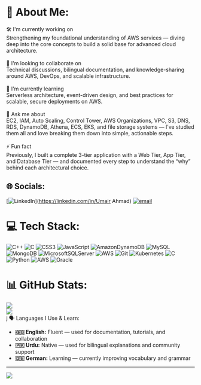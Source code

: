 # 🚀 About Me:
🛠 I'm currently working on<br>Strengthening my foundational understanding of AWS services — diving deep into the core concepts to build a solid base for advanced cloud architecture.<br><br>🤝 I'm looking to collaborate on<br>Technical discussions, bilingual documentation, and knowledge-sharing around AWS, DevOps, and scalable infrastructure.<br><br>🌱 I'm currently learning<br>Serverless architecture, event-driven design, and best practices for scalable, secure deployments on AWS.<br><br>💬 Ask me about<br>EC2, IAM, Auto Scaling, Control Tower, AWS Organizations, VPC, S3, DNS, RDS, DynamoDB, Athena, ECS, EKS, and file storage systems — I’ve studied them all and love breaking them down into simple, actionable steps.<br><br>⚡ Fun fact<br>Previously, I built a complete 3-tier application with a Web Tier, App Tier, and Database Tier — and documented every step to understand the “why” behind each architectural choice.<br>


## 🌐 Socials:
[![LinkedIn](https://img.shields.io/badge/LinkedIn-%230077B5.svg?logo=linkedin&logoColor=white)](https://linkedin.com/in/Umair Ahmad) [![email](https://img.shields.io/badge/Email-D14836?logo=gmail&logoColor=white)](mailto:umairaliahmad17@gmail.com) 

# 💻 Tech Stack:
![C++](https://img.shields.io/badge/c++-%2300599C.svg?style=flat-square&logo=c%2B%2B&logoColor=white) ![C](https://img.shields.io/badge/c-%2300599C.svg?style=flat-square&logo=c&logoColor=white) ![CSS3](https://img.shields.io/badge/css3-%231572B6.svg?style=flat-square&logo=css3&logoColor=white) ![JavaScript](https://img.shields.io/badge/javascript-%23323330.svg?style=flat-square&logo=javascript&logoColor=%23F7DF1E) ![AmazonDynamoDB](https://img.shields.io/badge/Amazon%20DynamoDB-4053D6?style=flat-square&logo=Amazon%20DynamoDB&logoColor=white) ![MySQL](https://img.shields.io/badge/mysql-4479A1.svg?style=flat-square&logo=mysql&logoColor=white) ![MongoDB](https://img.shields.io/badge/MongoDB-%234ea94b.svg?style=flat-square&logo=mongodb&logoColor=white) ![MicrosoftSQLServer](https://img.shields.io/badge/Microsoft%20SQL%20Server-CC2927?style=flat-square&logo=microsoft%20sql%20server&logoColor=white) ![AWS](https://img.shields.io/badge/AWS-%23FF9900.svg?style=flat-square&logo=amazon-aws&logoColor=white) ![Git](https://img.shields.io/badge/git-%23F05033.svg?style=flat-square&logo=git&logoColor=white) ![Kubernetes](https://img.shields.io/badge/kubernetes-%23326ce5.svg?style=flat-square&logo=kubernetes&logoColor=white) ![C](https://img.shields.io/badge/c-%2300599C.svg?style=flat-square&logo=c&logoColor=white) ![Python](https://img.shields.io/badge/python-3670A0?style=flat-square&logo=python&logoColor=ffdd54) ![AWS](https://img.shields.io/badge/AWS-%23FF9900.svg?style=flat-square&logo=amazon-aws&logoColor=white) ![Oracle](https://img.shields.io/badge/Oracle-F80000?style=flat-square&logo=oracle&logoColor=white)
# 📊 GitHub Stats:
![](https://github-readme-stats.vercel.app/api?username=umairrahmadd&theme=github_dark&hide_border=false&include_all_commits=false&count_private=false)<br/>
![](https://nirzak-streak-stats.vercel.app/?user=umairrahmadd&theme=github_dark&hide_border=false)<br/>
j 🗣️ Languages I Use & Learn:

<ul>
  <li><strong>🇬🇧 English:</strong> Fluent — used for documentation, tutorials, and collaboration</li>
  <li><strong>🇵🇰 Urdu:</strong> Native — used for bilingual explanations and community support</li>
  <li><strong>🇩🇪 German:</strong> Learning — currently improving vocabulary and grammar</li>
</ul>


---
[![](https://visitcount.itsvg.in/api?id=umairrahmadd&icon=7&color=4)](https://visitcount.itsvg.in)


